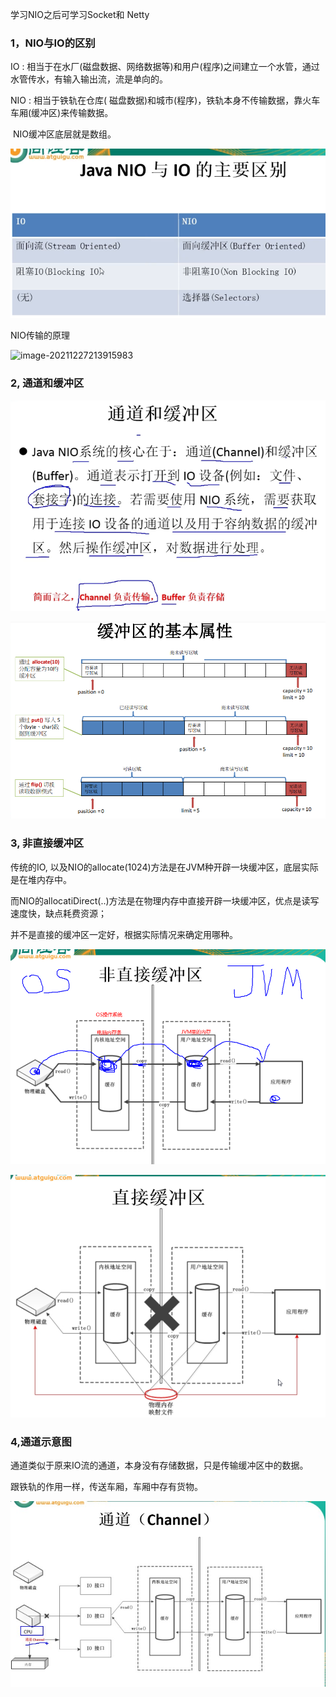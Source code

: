 学习NIO之后可学习Socket和 Netty

### 1，NIO与IO的区别

IO : 相当于在水厂(磁盘数据、网络数据等)和用户(程序)之间建立一个水管，通过水管传水，有输入输出流，流是单向的。

NIO : 相当于铁轨在仓库( 磁盘数据)和城市(程序)，铁轨本身不传输数据，靠火车车厢(缓冲区)来传输数据。

​         NIO缓冲区底层就是数组。

![image-20211227213152640](note-images/image-20211227213152640.png)

NIO传输的原理

![image-20211227213915983](note_images/image-20211227213915983.png)

### 2, 通道和缓冲区

![image-20211227214139943](note-images/image-20211227214139943.png)

![image-20211227220218703](note-images/image-20211227220218703.png)

### 3, 非直接缓冲区

传统的IO, 以及NIO的allocate(1024)方法是在JVM种开辟一块缓冲区，底层实际是在堆内存中。

而NIO的allocatiDirect(..)方法是在物理内存中直接开辟一块缓冲区，优点是读写速度快，缺点耗费资源；

并不是直接的缓冲区一定好，根据实际情况来确定用哪种。

![image-20220105222031681](note-images/image-20220105222031681.png)

![image-20220105222056225](note-images/image-20220105222056225.png)

### 4,通道示意图

通道类似于原来IO流的通道，本身没有存储数据，只是传输缓冲区中的数据。

跟铁轨的作用一样，传送车厢，车厢中存有货物。

![Snipaste_2022-05-31_23-00-51.jpg](./note-images/Snipaste_2022-05-31_23-08-38.jpg)